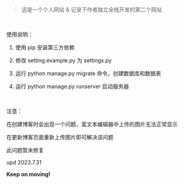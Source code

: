 > 这是一个个人网站 & 记录下作者独立全栈开发的第二个网站

 &nbsp;

使用说明：

1. 使用 pip 安装第三方依赖
   
2. 修改 setting.example.py 为 settings.py
   
3. 运行 python manage.py migrate 命令，创建数据库和数据表

4. 运行 python manage.py runserver 启动服务器

&nbsp;

注意：

在创建博客时会出现一个问题，富文本编辑器中上传的图片无法正常显示

在更新博客页面重新上传图片即可解决该问题

此问题暂未修复

upd 2023.7.31

**Keep on moving!**

